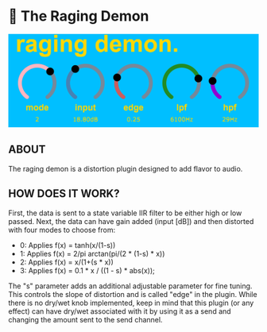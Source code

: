 # 👿 The Raging Demon


![Alt text](rd.PNG?raw=true "the raging demon.")

## ABOUT 

The raging demon is a distortion plugin designed to add flavor to audio.

## HOW DOES IT WORK?

First, the data is sent to a state variable IIR filter to be either high or low passed. Next, the data can have gain added (input [dB]) and then distorted with four modes to choose from:

- 0: Applies f(x) = tanh(x/(1-s))
- 1: Applies f(x) = 2/pi arctan(pi/(2 * (1-s) * x))
- 2: Applies f(x) = x/(1+(s * x))
- 3: Applies f(x) = 0.1 * x / ((1 - s) * abs(x));

The "s" parameter adds an additional adjustable parameter for fine tuning. This controls the slope of distortion and is called "edge" in the plugin. While there is no dry/wet knob implemented, keep in mind that this plugin (or any effect) can have dry/wet associated with it by using it as a send and changing the amount sent to the send channel.


